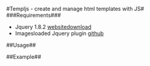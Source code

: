 #Templjs - create and manage html templates with JS#
###Requirements###
* Jquery 1.8.2 [website](http://www.jquery.com)[download](http://code.jquery.com/jquery-1.8.3.min.js)
* Imagesloaded Jquery plugin [github](https://github.com/desandro/imagesloaded)

##Usage##

##Example##
